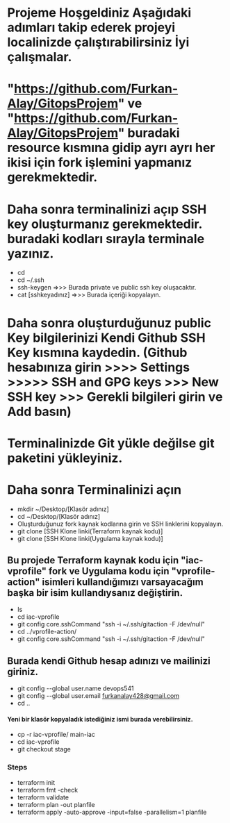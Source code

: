 # Projeme Hoşgeldiniz Aşağıdaki adımları takip ederek projeyi localinizde çalıştırabilirsiniz İyi çalışmalar.
# "https://github.com/Furkan-Alay/GitopsProjem" ve "https://github.com/Furkan-Alay/GitopsProjem" buradaki resource kısmına gidip ayrı ayrı her ikisi için fork işlemini yapmanız gerekmektedir.
# Daha sonra terminalinizi açıp SSH key oluşturmanız gerekmektedir. buradaki kodları sırayla terminale yazınız. 
* cd
* cd ~/.ssh
* ssh-keygen =>>> Burada private ve public ssh key oluşacaktır.
* cat [sshkeyadınız] =>>> Burada içeriği kopyalayın.
# Daha sonra oluşturduğunuz public Key bilgilerinizi Kendi Github SSH Key kısmına kaydedin. (Github hesabınıza girin >>>> Settings >>>>> SSH and GPG keys >>> New SSH key >>> Gerekli bilgileri girin ve Add basın) 
# Terminalinizde Git yükle değilse git paketini yükleyiniz.
# Daha sonra Terminalinizi açın
* mkdir ~/Desktop/[Klasör adınız]
* cd ~/Desktop/[Klasör adınız]
* Oluşturduğunuz fork kaynak kodlarına girin ve SSH linklerini kopyalayın.
* git clone [SSH Klone linki(Terraform kaynak kodu)] 
* git clone [SSH Klone linki(Uygulama kaynak kodu)]
## Bu projede Terraform kaynak kodu için "iac-vprofile" fork ve Uygulama kodu için "vprofile-action" isimleri kullandığımızı varsayacağım başka bir isim kullandıysanız değiştirin.
* ls
* cd iac-vprofile
* git config core.sshCommand "ssh -i ~/.ssh/gitaction -F /dev/null"
* cd ../vprofile-action/
* git config core.sshCommand "ssh -i ~/.ssh/gitaction -F /dev/null"
## Burada kendi Github hesap adınızı ve mailinizi giriniz.
* git config --global user.name devops541
* git config --global user.email furkanalay428@gmail.com
* cd ..
#### Yeni bir klasör kopyaladık istediğiniz ismi burada verebilirsiniz.
* cp -r iac-vprofile/ main-iac
* cd iac-vprofile
* git checkout stage
### Steps
* terraform init
* terraform fmt -check
* terraform validate
* terraform plan -out planfile
* terraform apply -auto-approve -input=false -parallelism=1 planfile
####
